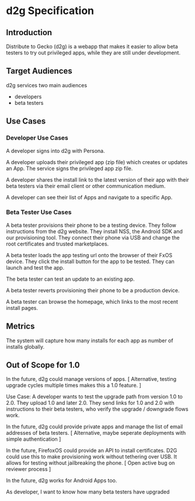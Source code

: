 # d2g Specification

## Introduction

Distribute to Gecko (d2g) is a webapp that makes it easier
to allow beta testers to try out privileged apps,
while they are still under development.

## Target Audiences
d2g services two main audiences

* developers
* beta testers

## Use Cases

### Developer Use Cases

A developer signs into d2g with Persona.

A developer uploads their privileged app (zip file) which
creates or updates an App. The service signs the privileged app zip file.

A developer shares the install link to the latest version of their app
with their beta testers via their email client or other communication
medium.

A developer can see their list of Apps and navigate to a specific App.

### Beta Tester Use Cases

A beta tester provisions their phone to be a testing device.
They follow instructions from the d2g website.
They install NSS, the Android SDK and our provisioning tool.
They connect their phone via USB and change the root certificates and trusted marketplaces.

A beta tester loads the app testing url onto the browser of their FxOS device.
They click the install button for the app to be tested.
They can launch and test the app.

The beta tester can test an update to an existing app.

A beta tester reverts provisioning their phone to be a production device.

A beta tester can browse the homepage, which links to the most recent install pages.

## Metrics

The system will capture how many installs for each app as number of installs globally.

## Out of Scope for 1.0

In the future, d2g could manage versions of apps.
[ Alternative, testing upgrade cycles multiple times makes this a 1.0 feature. ]

Use Case: A developer wants to test the upgrade path from version 1.0 to 2.0. They upload 1.0 and later 2.0.
They send links for 1.0 and 2.0 with instructions to their beta testers, who verify the upgrade / downgrade
flows work.

In the future, d2g could provide private apps and manage the list of email addresses of beta testers.
[ Alternative, maybe seperate deployments with simple authentication ]


In the future, FirefoxOS could provide an API to install certificates. D2G could use this to make provisioning work without tethering over USB. It allows for testing without jailbreaking the phone. 
[ Open active bug on reviewer process ]

In the future, d2g works for Android Apps too.

As developer, I want to know how many beta testers have upgraded